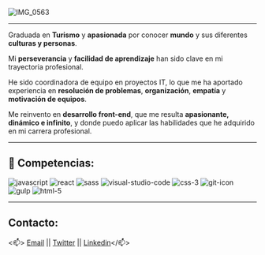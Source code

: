 ![IMG_0563](https://user-images.githubusercontent.com/69849664/101788417-5bbbb880-3b00-11eb-89fd-457b8257d88f.jpg)

___

Graduada en **Turismo** y **apasionada** por conocer **mundo** y sus diferentes **culturas y personas**.

Mi **perseverancia** y **facilidad de aprendizaje** han sido clave en mi trayectoria profesional.

He sido coordinadora de equipo en proyectos IT, lo que me ha aportado experiencia en **resolución de problemas**, **organización**, **empatía** y **motivación de equipos**.

Me reinvento en **desarrollo front-end**, que me resulta **apasionante, dinámico e infinito**, y donde puedo aplicar las habilidades que he adquirido en mi carrera profesional.

___

## :star2: Competencias:



   ![javascript](https://user-images.githubusercontent.com/69849664/102061638-04fdf980-3df4-11eb-974e-b100ec73d54b.jpg)
   ![react](https://user-images.githubusercontent.com/69849664/102061642-05969000-3df4-11eb-9a17-3cf05523a735.jpg)
   ![sass](https://user-images.githubusercontent.com/69849664/102061643-05969000-3df4-11eb-94d5-724e4ea98f1d.jpg)
   ![visual-studio-code](https://user-images.githubusercontent.com/69849664/102061644-05969000-3df4-11eb-8597-8d0e4f2a6222.jpg)
   ![css-3](https://user-images.githubusercontent.com/69849664/102061646-062f2680-3df4-11eb-85c7-7ec856575a4e.jpg)
   ![git-icon](https://user-images.githubusercontent.com/69849664/102061647-062f2680-3df4-11eb-806d-4e6a6e779333.jpg)
   ![gulp](https://user-images.githubusercontent.com/69849664/102061648-06c7bd00-3df4-11eb-8650-64a5ecf258ee.jpg)
   ![html-5](https://user-images.githubusercontent.com/69849664/102061650-06c7bd00-3df4-11eb-817a-aa4d83e37c2b.jpg)

___

## Contacto:


<📫> [Email](martreyz@gmail.com) || [Twitter](@im_martreyz) || [Linkedin](https://www.linkedin.com/in/martareyrodriguez/)</📫>



